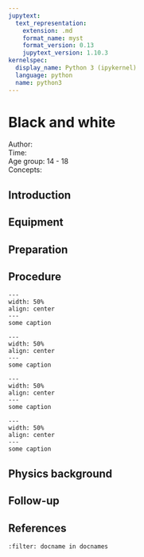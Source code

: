 ```yaml
---
jupytext:
  text_representation:
    extension: .md
    format_name: myst
    format_version: 0.13
    jupytext_version: 1.10.3
kernelspec:
  display_name: Python 3 (ipykernel)
  language: python
  name: python3
---
```


# Black and white


Author:     \
Time:	  	\
Age group:	14 - 18\
Concepts:	

## Introduction

## Equipment

## Preparation

## Procedure

```{figure} demo99_figure1.jpeg
---
width: 50%
align: center
---
some caption
```

```{figure} demo99_figure2.jpeg
---
width: 50%
align: center
---
some caption
```

```{figure} demo99_figure3.jpeg
---
width: 50%
align: center
---
some caption
```

```{figure} demo99_figure4.jpeg
---
width: 50%
align: center
---
some caption
```
## Physics background

## Follow-up

## References
```{bibliography}
:filter: docname in docnames
```